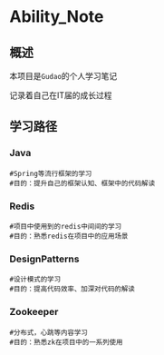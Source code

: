 # Ability_Note

## 概述

本项目是`Gudao`的个人学习笔记

记录着自己在IT届的成长过程

## 学习路径

### Java

```shell
#Spring等流行框架的学习
#目的：提升自己的框架认知、框架中的代码解读
```

### Redis

```shell
#项目中使用到的redis中间间的学习
#目的：熟悉redis在项目中的应用场景
```

### DesignPatterns

```shell
#设计模式的学习
#目的：提高代码效率、加深对代码的解读
```

### Zookeeper

```shell
#分布式，心跳等内容学习
#目的：熟悉zk在项目中的一系列使用
```















